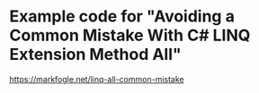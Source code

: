 # Example code for "Avoiding a Common Mistake With C# LINQ Extension Method All"

https://markfogle.net/linq-all-common-mistake
